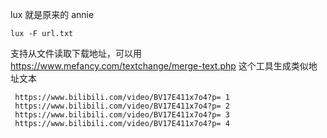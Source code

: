 lux 就是原来的 annie


`lux -F url.txt`

支持从文件读取下载地址，可以用 https://www.mefancy.com/textchange/merge-text.php 这个工具生成类似地址文本

```
 https://www.bilibili.com/video/BV17E411x7o4?p= 1
 https://www.bilibili.com/video/BV17E411x7o4?p= 2
 https://www.bilibili.com/video/BV17E411x7o4?p= 3
 https://www.bilibili.com/video/BV17E411x7o4?p= 4
```